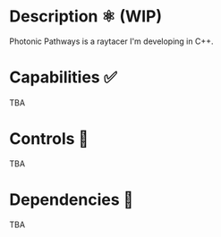 # Description ⚛ (WIP)
Photonic Pathways is a raytacer I'm developing in C++.

# Capabilities ✅
TBA

# Controls 🔀
TBA

# Dependencies 🔗
TBA

